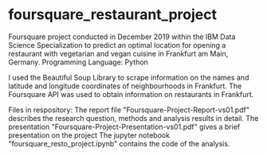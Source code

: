 # foursquare_restaurant_project
Foursquare project conducted in December 2019 within the IBM Data Science Specialization to predict an optimal location for opening a restaurant with vegetarian and vegan cuisine in 
Frankfurt am Main, Germany. 
Programming Language: Python 

I used the Beautiful Soup Library to scrape information on the names and latitude and longitude coordinates of neighbourhoods in Frankfurt.
The Foursquare API was used to obtain information on restaurants in Frankfurt. 

Files in respository:
The report file "Foursquare-Project-Report-vs01.pdf" describes the research question, methods and analysis results in detail. 
The presentation "Foursquare-Project-Presentation-vs01.pdf" gives a brief presentation on the project 
The jupyter notebook "foursquare_resto_project.ipynb" contains the code of the analysis. 
